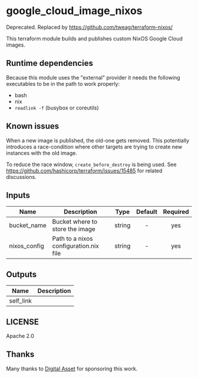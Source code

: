# google_cloud_image_nixos

Deprecated. Replaced by https://github.com/tweag/terraform-nixos/

This terraform module builds and publishes custom NixOS Google Cloud images.

## Runtime dependencies

Because this module uses the "external" provider it needs the following
executables to be in the path to work properly:

* bash
* nix
* `readlink -f` (busybox or coreutils)

## Known issues

When a new image is published, the old-one gets removed. This potentially
introduces a race-condition where other targets are trying to create new
instances with the old image.

To reduce the race window, `create_before_destroy` is being used. See
https://github.com/hashicorp/terraform/issues/15485 for related discussions.

## Inputs

| Name | Description | Type | Default | Required |
|------|-------------|:----:|:-----:|:-----:|
| bucket_name | Bucket where to store the image | string | - | yes |
| nixos_config | Path to a nixos configuration.nix file | string | - | yes |

## Outputs

| Name | Description |
|------|-------------|
| self_link |  |

## LICENSE

Apache 2.0

## Thanks

Many thanks to [Digital Asset](https://www.digital-asset.com) for sponsoring
this work.

